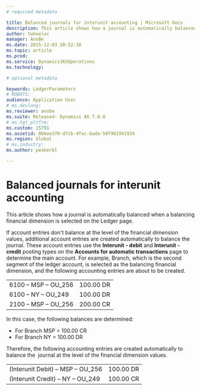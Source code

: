 ```yaml
---
# required metadata

title: Balanced journals for interunit accounting | Microsoft Docs
description: This article shows how a journal is automatically balanced when a balancing financial dimension is selected on the Ledger page. 
author: twheeloc
manager: AnnBe
ms.date: 2015-12-03 20:52:10
ms.topic: article
ms.prod: 
ms.service: Dynamics365Operations
ms.technology: 

# optional metadata

keywords: LedgerParameters
# ROBOTS: 
audience: Application User
# ms.devlang: 
ms.reviewer: annbe
ms.suite: Released- Dynamics AX 7.0.0
# ms.tgt_pltfrm: 
ms.custom: 15791
ms.assetid: 0b6ee378-d7cb-4fec-bade-50f901941934
ms.region: Global
# ms.industry: 
ms.author: peakerbl

---
```


# Balanced journals for interunit accounting

This article shows how a journal is automatically balanced when a balancing financial dimension is selected on the Ledger page. 

If account entries don't balance at the level of the financial dimension values, additional account entries are created automatically to balance the journal. These account entries use the **Interunit - debit** and **Interunit - credit** posting types on the **Accounts for automatic transactions** page to determine the main account. For example, Branch, which is the second segment of the ledger account, is selected as the balancing financial dimension, and the following accounting entries are about to be created.

|                      |           |
|----------------------|-----------|
| 6100 – MSP – OU\_256 | 100.00 DR |
| 6100 – NY – OU\_249  | 100.00 DR |
| 2100 – MSP – OU\_256 | 200.00 CR |

In this case, the following balances are determined:

-   For Branch MSP = 100.00 CR
-   For Branch NY = 100.00 DR

Therefore, the following accounting entries are created automatically to balance the  journal at the level of the financial dimension values.

|                                   |           |
|-----------------------------------|-----------|
| (Interunit Debit) – MSP – OU\_256 | 100.00 DR |
| (Interunit Credit) – NY – OU\_249 | 100.00 CR |



